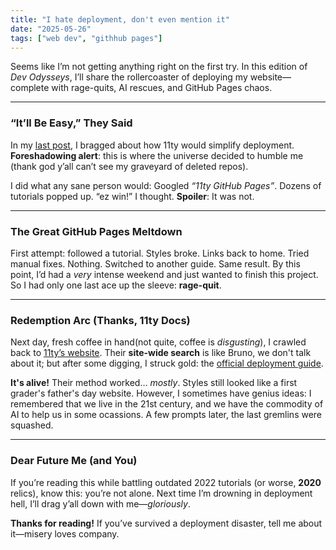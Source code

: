 ```yaml
---
title: "I hate deployment, don't even mention it"
date: "2025-05-26"
tags: ["web dev", "githhub pages"]  
---
```

Seems like I’m not getting anything right on the first try. In this edition of *Dev Odysseys*, I’ll share the rollercoaster of deploying my website—complete with rage-quits, AI rescues, and GitHub Pages chaos.  
<!-- excerpt -->
---

### **“It’ll Be Easy,” They Said**  
In my [last post](https://rsomonte.github.io/posts/post1/), I bragged about how 11ty would simplify deployment. **Foreshadowing alert**: this is where the universe decided to humble me (thank god y’all can’t see my graveyard of deleted repos).  

I did what any sane person would: Googled *“11ty GitHub Pages”*. Dozens of tutorials popped up. “ez win!” I thought. **Spoiler**: It was not.  

---

### **The Great GitHub Pages Meltdown**  
First attempt: followed a tutorial. Styles broke. Links back to home. Tried manual fixes. Nothing. Switched to another guide. Same result. By this point, I’d had a *very* intense weekend and just wanted to finish this project. So I had only one last ace up the sleeve: **rage-quit**.  

---

### **Redemption Arc (Thanks, 11ty Docs)**  
Next day, fresh coffee in hand(not quite, coffee is *disgusting*), I crawled back to [11ty’s website](https://www.11ty.dev/). Their **site-wide search** is like Bruno, we don't talk about it; but after some digging, I struck gold: the [official deployment guide](https://www.11ty.dev/docs/deployment/#deploy-an-eleventy-project-to-github-pages).  

**It's alive!** Their method worked… *mostly*. Styles still looked like a first grader's father's day website. However, I sometimes have genius ideas: I remembered that we live in the 21st century, and we have the commodity of AI to help us in some ocassions. A few prompts later, the last gremlins were squashed.  

---

### **Dear Future Me (and You)**  
If you’re reading this while battling outdated 2022 tutorials (or worse, **2020** relics), know this: you’re not alone. Next time I’m drowning in deployment hell, I’ll drag y’all down with me—*gloriously*.  

**Thanks for reading!** If you’ve survived a deployment disaster, tell me about it—misery loves company.  